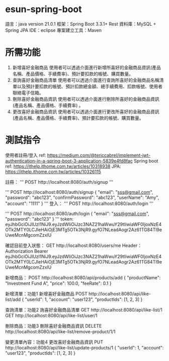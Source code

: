 # esun-spring-boot

語言：java version 21.0.1
框架：Spring Boot 3.3.1+ Rest
資料庫：MySQL + Spring JPA
IDE：eclipse
專案建立工具：Maven

# 所需功能

1. 新增喜好金融商品
  使用者可以透過介面進行新增所喜好的金融商品資訊(產品名稱、產品價格、手續費率)、預計要扣款的帳號、購買數量。
2. 查詢喜好金融商品清單
  使用者可以透過介面進行查詢所喜好的金融商品名稱清單以及預計要扣款的帳號、預計扣款總金額、總手續費用、扣款帳號、使用者聯絡電子信箱。
3. 刪除喜好金融商品資訊
  使用者可以透過介面進行刪除所喜好的金融商品資訊(產品名稱、產品價格、手續費率) 。
4. 更改喜好金融商品資訊
  使用者可以透過介面進行更改所喜好的金融商品資訊(產品名稱、產品價格、手續費率)、預計要扣款的帳號、購買數量。

# 測試指令

使用者註冊/登入 ref: https://medium.com/@tericcabrel/implement-jwt-authentication-in-a-spring-boot-3-application-5839e4fd8fac
Spring boot ref: https://ithelp.ithome.com.tw/articles/10318938
JPA: https://ithelp.ithome.com.tw/articles/10326115

註冊：
'''
POST http://localhost:8080/auth/signup
'''

'''
POST http://localhost:8080/auth/signup
{
    "email": "sss@gmail.com",
    "password": "abc123",
    "confirmPassword": "abc123",
    "userName": "Amy",
    "account": "1111"
}
'''
登入：
'''
POST http://localhost:8080/auth/login
'''

'''
POST http://localhost:8080/auth/login
{
    "email": "sss@gmail.com",
    "password": "abc123"
}
'''
token: eyJhbGciOiJIUzI1NiJ9.eyJzdWIiOiJzc3NAZ21haWwuY29tIiwiaWF0IjoxNzE4OTk2MTY0LCJleHAiOjE3MTg5OTk3NjR9.gyfO7NLeadAogr2Az61TG84Tl9eUweMcnMgcomZzxlU

確認目前登入狀態：
GET http://localhost:8080/users/me
Header：
Authorization Bearer eyJhbGciOiJIUzI1NiJ9.eyJzdWIiOiJzc3NAZ21haWwuY29tIiwiaWF0IjoxNzE4OTk2MTY0LCJleHAiOjE3MTg5OTk3NjR9.gyfO7NLeadAogr2Az61TG84Tl9eUweMcnMgcomZzxlU

新增商品：
POST http://localhost:8080/api/products/add
{
    "productName": "Investment Fund A",
    "price": 100.0,
    "feeRate": 0.1
}

新增清單：功能1 新增喜好金融商品
POST http://localhost:8080/api/like-list/add
{
  "userId": 1,
  "account": "user123",
  "productIds": [1, 2, 3]
}

查詢清單：功能2 詢喜好金融商品清單
GET http://localhost:8080/api/like-list/1
GET http://localhost:8080/api/like-list/user/1

刪除商品：功能3 刪除喜好金融商品資訊
DELETE http://localhost:8080/api/like-list/remove-product/1/1

變更清單內容：功能4 更改喜好金融商品資訊
PUT http://localhost:8080/api/like-list/update-products/1
{
  "userId": 1,
  "account": "user123",
  "productIds": [1, 2, 3]
}
